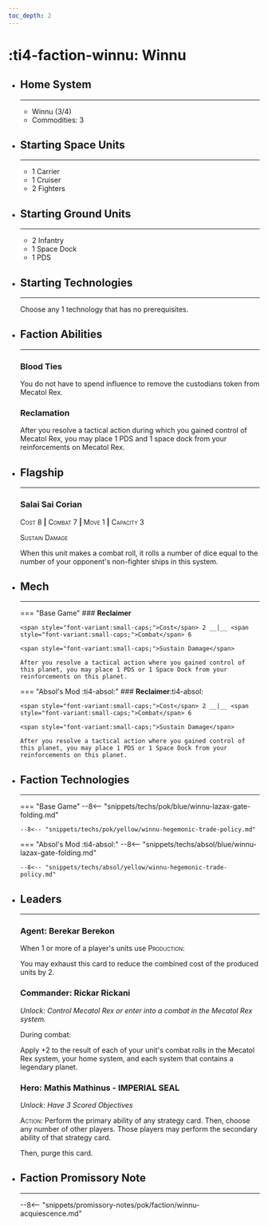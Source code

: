 ```yaml
---
toc_depth: 2
---
```


# :ti4-faction-winnu: Winnu

<div class="grid cards" markdown>

-   ## __Home System__

    ---

    * Winnu (3/4)
    * Commodities: 3

</div>

<div class="grid cards" markdown>

-   ## __Starting Space Units__

    ---

    * 1 Carrier
    * 1 Cruiser
    * 2 Fighters

-   ## __Starting Ground Units__

    ---

    * 2 Infantry
    * 1 Space Dock
    * 1 PDS

-   ## __Starting Technologies__

    ---
    Choose any 1 technology that has no prerequisites.

-   ## __Faction Abilities__

    ---
    ### **Blood Ties**
    
    You do not have to spend influence to remove the custodians token from Mecatol Rex.

    ### **Reclamation**

    After you resolve a tactical action during which you gained control of Mecatol Rex, you may place 1 PDS and 1 space dock from your reinforcements on Mecatol Rex.

-   ## __Flagship__

    ---
    ### **Salai Sai Corian**
    
    <span style="font-variant:small-caps;">Cost</span> 8 __|__ <span style="font-variant:small-caps;">Combat</span> 7 __|__ <span style="font-variant:small-caps;">Move</span> 1 __|__ <span style="font-variant:small-caps;">Capacity</span> 3
    
    <span style="font-variant:small-caps;">Sustain Damage</span>

    When this unit makes a combat roll, it rolls a number of dice equal to the number of your opponent's non-fighter ships in this system.

-   ## __Mech__

    ---
    === "Base Game"
        ### **Reclaimer**
        
        <span style="font-variant:small-caps;">Cost</span> 2 __|__ <span style="font-variant:small-caps;">Combat</span> 6
        
        <span style="font-variant:small-caps;">Sustain Damage</span>

        After you resolve a tactical action where you gained control of this planet, you may place 1 PDS or 1 Space Dock from your reinforcements on this planet.

    === "Absol's Mod :ti4-absol:"
        ### **Reclaimer**:ti4-absol:
        
        <span style="font-variant:small-caps;">Cost</span> 2 __|__ <span style="font-variant:small-caps;">Combat</span> 6
        
        <span style="font-variant:small-caps;">Sustain Damage</span>

        After you resolve a tactical action where you gained control of this planet, you may place 1 PDS or 1 Space Dock from your reinforcements on this planet.

-   ## __Faction Technologies__

    ---
    === "Base Game"
        --8<-- "snippets/techs/pok/blue/winnu-lazax-gate-folding.md"

        --8<-- "snippets/techs/pok/yellow/winnu-hegemonic-trade-policy.md"

    === "Absol's Mod :ti4-absol:"
        --8<-- "snippets/techs/absol/blue/winnu-lazax-gate-folding.md"

        --8<-- "snippets/techs/absol/yellow/winnu-hegemonic-trade-policy.md"

-   ## __Leaders__

    ---
    ### **Agent**: Berekar Berekon
    
    When 1 or more of a player's units use <span style="font-variant:small-caps;">Production</span>:

    You may exhaust this card to reduce the combined cost of the produced units by 2.

    ### **Commander**: Rickar Rickani
    
    _Unlock: Control Mecatol Rex or enter into a combat in the Mecatol Rex system._

    During combat: 
    
    Apply +2 to the result of each of your unit's combat rolls in the Mecatol Rex system, your home system, and each system that contains a legendary planet.

    ### **Hero**: Mathis Mathinus - IMPERIAL SEAL
    
    _Unlock: Have 3 Scored Objectives_

    <span style="font-variant:small-caps;">Action</span>: Perform the primary ability of any strategy card. Then, choose any number of other players. Those players may perform the secondary ability of that strategy card.
    
    Then, purge this card.

-   ## __Faction Promissory Note__

    ---
    --8<-- "snippets/promissory-notes/pok/faction/winnu-acquiescence.md"

</div>